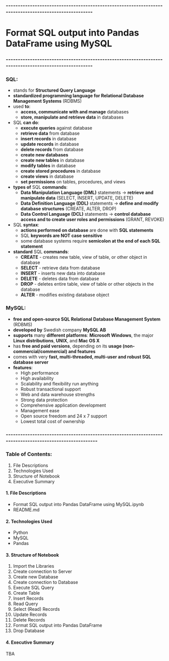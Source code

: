 ### -----------------------------------------------------------------------------------------------------
# Format SQL output into Pandas DataFrame using MySQL
### -----------------------------------------------------------------------------------------------------
### SQL:
- stands for **Structured Query Language**
- **standardized programming language for Relational Database Management Systems** (RDBMS)
- used **to**:
    - **access, communicate with and manage** databases
    - **store, manipulate and retrieve data** in databases
- SQL **can do**:
    - **execute queries** against database
    - **retrieve data** from database
    - **insert records** in database
    - **update records** in database
    - **delete records** from database
    - **create new databases**
    - **create new tables** in database
    - **modify tables** in database
    - **create stored procedures** in database
    - **create views** in database
    - **set permissions** on tables, procedures, and views
- **types of** SQL **commands**:
    - **Data Manipulation Language (DML)** statements -> **retrieve and manipulate data** (SELECT, INSERT, UPDATE, DELETE)
    - **Data Definition Language (DDL)** statements -> **define and modify database structures** (CREATE, ALTER, DROP)
    - **Data Control Language (DCL)** statements -> **control database access and to create user roles and permissions** (GRANT, REVOKE)
- SQL **syntax**:
    - **actions performed on database** are done with **SQL statements**
    - SQL **keywords are NOT case sensitive**
    - some database systems require **semicolon at the end of each SQL statement**
- **standard** SQL **commands**:
    - **CREATE** - creates new table, view of table, or other object in database
    - **SELECT** - retrieve data from database
    - **INSERT** - inserts new data into database
    - **DELETE** - deletes data from database
    - **DROP** - deletes entire table, view of table or other objects in the database
    - **ALTER** - modifies existing database object

### MySQL:
- **free and open-source SQL Relational Database Management System** (RDBMS)
- **developed by** Swedish company **MySQL AB**
- **supports** many **different platforms**: **Microsoft Windows**, the major **Linux distributions**, **UNIX**, and **Mac OS X**
- has **free and paid versions**, depending on its **usage (non-commercial/commercial) and features** 
- comes with very **fast, multi-threaded, multi-user and robust SQL database server**
- **features**:
    - High performance
    - High availability
    - Scalability and flexibility run anything
    - Robust transactional support
    - Web and data warehouse strengths
    - Strong data protection
    - Comprehensive application development
    - Management ease
    - Open source freedom and 24 x 7 support
    - Lowest total cost of ownership


### -------------------------------------------------------------------------------------------------------
### Table of Contents:
1. File Descriptions
2. Technologies Used
3. Structure of Notebook
4. Executive Summary

#### 1. File Descriptions
- Format SQL output into Pandas DataFrame using MySQL.ipynb
- README.md

#### 2. Technologies Used
- Python
- MySQL
- Pandas

#### 3. Structure of Notebook
1. Import the Libraries
2. Create connection to Server
3. Create new Database
4. Create connection to Database
5. Execute SQL Query
6. Create Table
7. Insert Records
8. Read Query
9. Select (Read) Records
10. Update Records
11. Delete Records
12. Format SQL output into Pandas DataFrame
13. Drop Database

#### 4. Executive Summary
TBA
